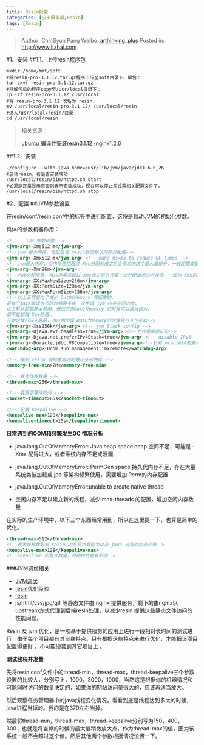 ```yaml
---
title: Resin配置
categories: [应用服务器,Resin]
tags: [Resin]
---
```


> Author: ChinSyun Pang
> Weibo: [arthinking_plus](http://weibo.com/arthinkingplus)
> Posted in: http://www.itzhai.com

#1、安装
##1.1、上传resin程序包
```shell
mkdir /home/mmt/soft
#将resin-pro-3.1.12.tar.gz程序上传至soft目录下，解包：
tar zxvf resin-pro-3.1.12.tar.gz
#将解包后的程序copy至/usr/local目录下：
cp -rf resin-pro-3.1.12 /usr/local
#将 resin-pro-3.1.12 改名为 resin
mv /usr/local/resin-pro-3.1.12/ /usr/local/resin
#进入/usr/local/resin/目录
cd /usr/local/resin
```


> 相关资源：    
> 
> [ubuntu 编译并安装resin3.1.12+nginx1.2.6](http://blog.csdn.net/tegwy/article/details/8870873 "ubuntu 编译并安装resin3.1.12+nginx1.2.6")

##1.2、安装
```shell
./configure --with-java-home=/usr/lib/jvm/java/jdk1.6.0_26
#启动resin，看是否安装成功
/usr/local/resin/bin/httpd.sh start
#如果能正常显示页面则表示安装成功，现在可以停止并设置相关配置文件了。
/usr/local/resin/bin/httpd.sh stop
```

#2、配置
##JVM参数设置

在resin/conf/resin.conf中的<jvm-arg>标签中进行配置，这将是启动JVM的初始化参数。

具体的参数机器作用：
```xml
<!-- - JVM 参数设置 -->
<jvm-arg>-Xms512 m</jvm-arg>
<!--jvm 最小内存，也是启动 resin后的默认内存分配值-->
<jvm-arg>-Xmx512 m</jvm-arg> <!-- make ms=mx to reduce GC times -->
<!--jvm最大内存，当内存使用超过 Xms分配的值之后会自动向这个最大值提升，一般配置成最大最小值相等，理论上能够降低 GC 垃圾收集的时间，可按实际进行配置-->
<jvm-arg>-Xmn86m</jvm-arg>
<!--内存分配增量，当内存需求超过 Xms值之后进行第一次分配请求的内存值，一般为 Xmx的 1/3-1/4 ；开始时候可以先屏蔽，当应用出现OutOfMemory的时候再打开也可以-->
<jvm-arg>-XX:MaxNewSize=256m</jvm-arg>
<jvm-arg>-XX:PermSize=128m</jvm-arg>
<jvm-arg>-XX:MaxPermSize=256m</jvm-arg>
<!--以上三项是为了减少 OutOfMemory 而配置的，
是每个java编译执行的时候最多能一次申请 jvm 内存空间的值，
以上默认配置基本够用，但依然出OutOfMemory 的时候可以适当调大，
但不能超越 Xmx的值；
开始时候可以先屏蔽，当应用出现 OutOfMemory的时候再打开也可以-->
<jvm-arg>-Xss256k</jvm-arg> <!-- jvm Stack config -->
<jvm-arg>-Djava.awt.headless=true</jvm-arg> <!--允许使用验证码-->
<jvm-arg>-Djava.net.preferIPv4Stack=true</jvm-arg> <!-- disable IPv6 -->
<jvm-arg>-Doracle.jdbc.V8Compatible=true</jvm-arg><!--针对 oracle10的兼容配置-->
<watchdog-arg>-Dcom.sun.management.jmxremote</watchdog-arg>

<!-- 强制 resin 强制重启时的最小空闲内存 -->
<memory-free-min>2M</memory-free-min>

<!-- 最大线程数量 -->
<thread-max>256</thread-max>

<!-- 套接字等待时间 -->
<socket-timeout>65s</socket-timeout>

<!-- 配置 keepalive -->
<keepalive-max>128</keepalive-max>
<keepalive-timeout>15s</keepalive-timeout>
```   

**日常遇到的OOM和频繁发生GC 情况分析**

* java.lang.OutOfMemoryError: Java heap space
heap 空间不足，可能是 -Xmx 配得过大，或者系统内存不足或泄漏

* java.lang.OutOfMemoryError: PermGen space
持久代内存不足，存在大量系统类被加载或 jpa 等架构频繁使用，需要增加 Perm的内存配置

* java.lang.OutOfMemoryError:unable to create native thread

* 空闲内存不足以建立新的线程，减少 max-threads 的配置，增加空闲内存数量

在实际的生产环境中，以下三个东西经常用到，所以在这里提一下，也算是简单的优化。

```xml
<thread-max>512</thread-max>
<!--最大线程数影响 resin 的系统负载能力以及 java 进程的内存占用-->
<keepalive-max>128</keepalive-max>
<!--keepalive 的最大数量，对网络性能有影响-->
```

###JVM调优相关：    
* [JVM调优](http://blog.csdn.net/tyrone1979/article/details/1274458 "JVM调优")    
* [resin优化经验](http://www.opendigest.org/article.php/450 "resin优化经验")    
* [resin](http://www.caucho.com/resin-3.0/performance/jvm-tuning.xtp#garbage-collection "resin")    
* js/html/css/jpg/gif 等静态文件由 nginx 提供服务，剩下的由nginx以upstream方式代理到后端resin处理，以减少resin 提供这些静态文件访问的性能问题。

Resin 及 jvm 优化，是一项基于提供服务的应用上进行一段相对长时间的测试进行，由于每个项目都有其自身特点，只有根据这些特点来进行优化，才能把该项目配置得更好 ，不可能硬套到其它项目上 。


**测试线程并发量**    

先将resin.conf文件中的thread-min，thread-max，thread-keepalive三个参数设置的比较大，分别写上，1000，3000，1000，当然这是根据你的机器情况和可能同时访问的数量决定的，如果你的网站访问量很大的，应该再适当放大。

然后观察任务管理器中的java线程变化情况，看看到底是线程达到多大的时候，java进程当掉的。我的是在379左右当掉。

然后将thread-min，thread-max，thread-keepalive分别写为150，400，300；也就是将当掉的时候的最大值稍微放大点，作为thread-max的值，因为该系统一般不会超过这个值。然后其他两个参数根据情况设置一下。


